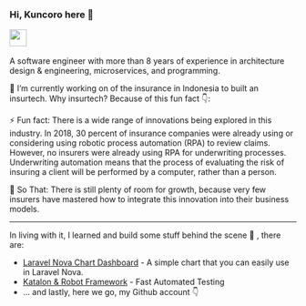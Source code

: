 <!--
**coroo/coroo** is a ✨ _special_ ✨ repository because its `README.md` (this file) appears on your GitHub profile.

Here are some ideas to get you started:

- 🔭 I’m currently working on ...
- 🌱 I’m currently learning ...
- 👯 I’m looking to collaborate on ...
- 🤔 I’m looking for help with ...
- 💬 Ask me about ...
- 📫 How to reach me: ...
- 😄 Pronouns: ...
- ⚡ Fun fact: ...
-->

### Hi, Kuncoro here 🦘
     
<a href="https://linkedin.com/in/coroowicaksono" rel="nofollow"><img src="https://camo.githubusercontent.com/69d105983e648a783833c09ebc1c1cf0fe2ee14b/68747470733a2f2f696d6167652e666c617469636f6e2e636f6d2f69636f6e732f706e672f3531322f3137342f3137343835372e706e67" height="30" data-canonical-src="https://image.flaticon.com/icons/png/512/174/174857.png" style="max-width:100%;"></a> &nbsp; 

A software engineer with more than 8 years of experience in architecture design & engineering, microservices, and programming.

🔭 I’m currently working on of the insurance in Indonesia to built an insurtech. Why insurtech? Because of this fun fact 👇:

⚡ Fun fact: 
There is a wide range of innovations being explored in this industry. In 2018, 30 percent of insurance companies were already using or considering using robotic process automation (RPA) to review claims. However, no insurers were already using RPA for underwriting processes. Underwriting automation means that the process of evaluating the risk of insuring a client will be performed by a computer, rather than a person. 

🤔 So That:
There is still plenty of room for growth, because very few insurers have mastered how to integrate this innovation into their business models. 

------

In living with it, I learned and build some stuff behind the scene 🤫 , there are:

- [Laravel Nova Chart Dashboard](https://coroo.github.io/nova-chartjs/) - A simple chart that you can easily use in Laravel Nova.
- [Katalon & Robot Framework](https://medium.com/@coroo.wicaksono/fast-automated-testing-with-katalon-and-robot-framework-579b5bf00) - Fast Automated Testing
- ... and lastly, here we go, my Github account 👇
